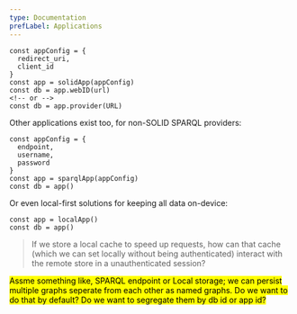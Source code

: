 ```yaml
---
type: Documentation
prefLabel: Applications
---
```


```
const appConfig = {
  redirect_uri,
  client_id
}
const app = solidApp(appConfig)
const db = app.webID(url)
<!-- or -->
const db = app.provider(URL)
```

Other applications exist too, for non-SOLID SPARQL providers:

```
const appConfig = {
  endpoint,
  username,
  password
}
const app = sparqlApp(appConfig)
const db = app()
```

Or even local-first solutions for keeping all data on-device:

```
const app = localApp()
const db = app()
```

> If we store a local cache to speed up requests, how can that cache (which we can set locally without being authenticated) interact with the remote store in a unauthenticated session?

<p><mark>Assme something like, SPARQL endpoint or Local storage; we can persist multiple graphs seperate from each other as named graphs. Do we want to do that by default? Do we want to segregate them by db id or app id?
</mark></p>